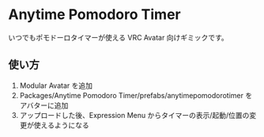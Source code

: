 # Anytime Pomodoro Timer

いつでもポモドーロタイマーが使える VRC Avatar 向けギミックです。

## 使い方

1. Modular Avatar を追加
2. Packages/Anytime Pomodoro Timer/prefabs/anytimepomodorotimer をアバターに追加
3. アップロードした後、Expression Menu からタイマーの表示/起動/位置の変更が使えるようになる